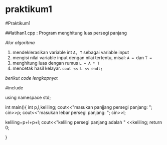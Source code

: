 # praktikum1

#Praktikum1

##latihan1.cpp : Program menghitung luas persegi panjang

*Alur algoritma*

1. mendeklerasikan variable int `A, T` sebagai variable input
2. mengisi nilai variable input dengan nilai tertentu, misal: `A = `dan `T = `
3. menghitung luas dengan rumus `L = A * T`
4. mencetak hasil kelayar. `cout << L << endl;`

*berikut code lengkapnya:*

#include <iostream>

using namespace std;

int main(){
int p,l,keliling;
cout<<"masukan panjjang persegi panjang: ";
cin>>p;
cout<<"masukan lebar persegi panjang: ";
cin>>l;

keliling=p+l+p+l;
cout<<"keliling persegi panjang adalah " <<keliling;
return 0;

}
